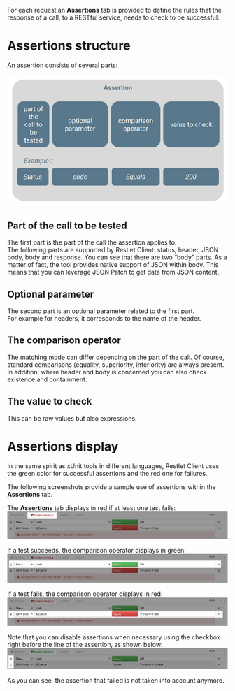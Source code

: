 For each request an **Assertions** tab is provided to define the rules that the response of a call, to a RESTful service, needs to check to be successful.


# Assertions structure

An assertion consists of several parts:

![Assertion diagram](images/assertions.jpg "Assertion diagram")

## Part of the call to be tested
The first part is the part of the call the assertion applies to.  
The following parts are supported by Restlet Client: status, header, JSON body, body and response. You can see that there are two “body” parts. As a matter of fact, the tool provides native support of JSON within body. This means that you can leverage JSON Patch to get data from JSON content.

## Optional parameter
The second part is an optional parameter related to the first part.  
For example for headers, it corresponds to the name of the header.

## The comparison operator
The matching mode can differ depending on the part of the call. Of course, standard comparisons (equality, superiority, inferiority) are always present. In addition, where header and body is concerned you can also check existence and containment.

## The value to check
This can be raw values but also expressions.


# Assertions display

In the same spirit as xUnit tools in different languages, Restlet Client uses the green color for successful assertions and the red one for failures.

The following screenshots provide a sample use of assertions within the **Assertions** tab.

The **Assertions** tab displays in red if at least one test fails:
![Global status](images/01-global-status.jpg "Global status")

If a test succeeds, the comparison operator displays in green:
![Successful assertion](images/01-successful-assertion.jpg "Successful assertion")

If a test fails, the comparison operator displays in red:
![Failure assertion](images/01-failure-assertion.jpg "Failure assertion")


Note that you can disable assertions when necessary using the checkbox right before the line of the assertion, as shown below:
![Disable assertion](images/03-disable-assertion.jpg "Disable assertion")

As you can see, the assertion that failed is not taken into account anymore.
